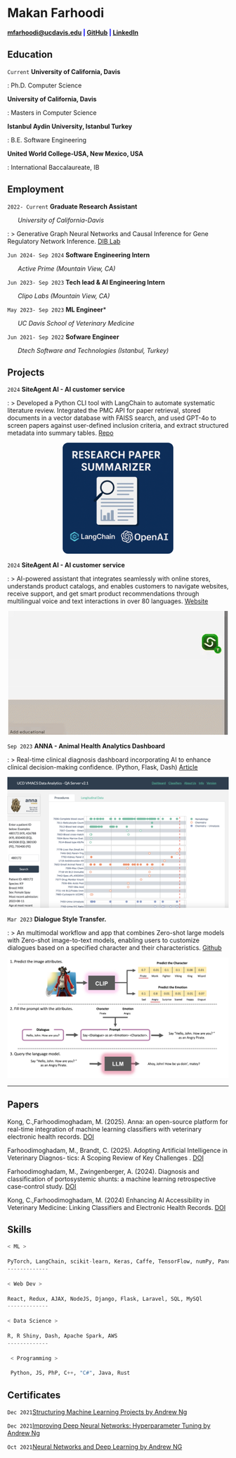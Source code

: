 # Makan Farhoodi

<span style="color:blue">**<a href="mailto:mfarhoodi@ucdavis.edu">mfarhoodi@ucdavis.edu</a>
|
<a href="https://github.com/MakanFar" target="_blank">GitHub</a>
|
<a href="https://www.linkedin.com/in/makan-farhoodi-470120133/" target="_blank">LinkedIn</a>**</span>


## **Education**

`Current` **University of California, Davis**

: Ph.D. Computer Science

**University of California, Davis**

: Masters in Computer Science


**Istanbul Aydin University, Istanbul Turkey**

: B.E. Software Engineering

**United World College-USA, New Mexico, USA**

: International Baccalaureate, IB


## **Employment**

`2022- Current` **Graduate Research Assistant**

&nbsp; &nbsp; &nbsp; _University of California-Davis_

: >   Generative Graph Neural Networks and Causal Inference for Gene Regulatory Network Inference.
[DIB Lab](http://ivory.idyll.org/lab/)

`Jun 2024- Sep 2024` **Software Engineering Intern**

&nbsp; &nbsp; &nbsp; _Active Prime (Mountain View, CA)_

`Jun 2023- Sep 2023` **Tech lead & AI Engineering Intern**

&nbsp; &nbsp; &nbsp; _Clipo Labs (Mountain View, CA)_

`May 2023- Sep 2023` **ML Engineer***

&nbsp; &nbsp; &nbsp; _UC Davis School of Veterinary Medicine_

`Jun 2021- Sep 2022` **Sofware Engineer**

&nbsp; &nbsp; &nbsp; _Dtech Software and Technologies (Istanbul, Turkey)_



## **Projects**

`2024` **SiteAgent AI - AI customer service**

: >  Developed a Python CLI tool with LangChain to automate systematic literature review. Integrated
the PMC API for paper retrieval, stored documents in a vector database with FAISS search, and used
GPT-4o to screen papers against user-defined inclusion criteria, and extract structured metadata into
summary tables. [Repo](https://github.com/MakanFar/research-agent)

<p align="center">
  <a href="https://yourbloglink.com" target="_blank">
    <img src="/assets/img/blog/researchAgent.png" alt="Blog research-agent" style="max-width:50%; border-radius:12px;">
  </a>
</p>

`2024` **SiteAgent AI - AI customer service**

: >  AI-powered assistant that integrates seamlessly with online stores, understands product catalogs, and enables customers to navigate websites, receive support, and get smart product recommendations through multilingual voice and text interactions in over 80 languages. [Website](https://siteagent.ai)

<!-- image -->
<p align="center"><img src="siteagent.gif"></p>

`Sep 2023` **ANNA - Animal Health Analytics Dashboard**

: >  Real-time clinical diagnosis dashboard incorporating AI to enhance clinical decision-making confidence. (Python, Flask, Dash) [Article](https://www.vetmed.ucdavis.edu/news/uc-davis-researchers-exploring-data-and-ai-tools-animal-health-diagnosis-and-treatment)

<!-- image -->
<p align="center"><img src="anna.png"></p>


`Mar 2023` **Dialogue Style Transfer.**

: >  An multimodal workflow and app that combines Zero-shot large models with Zero-shot image-to-text models, enabling users to customize dialogues based on a specified character and their characteristics. [Github](https://github.com/MakanFar/StyleMyDialogue)

<!-- image -->
<p align="center"><img src="StyleDia.jpg"></p>

---------------------------------------------------------------------------------

## **Papers**

Kong, C.,Farhoodimoghadam, M. (2025). Anna: an open-source platform for real-time integration of machine learning classifiers with veterinary electronic health records. 
[DOI](https://doi.org/10.1186/s12917-025-05000-7)

Farhoodimoghadam, M., Brandt, C. (2025). Adopting Artificial Intelligence in Veterinary Diagnos-
tics: A Scoping Review of Key Challenges .
[DOI](https://doi.org/10.31222/osf.io/gy9pz_v3)

Farhoodimoghadam, M., Zwingenberger, A. (2024). Diagnosis and classification of portosystemic shunts: a machine learning retrospective case-control study.
[DOI](https://doi.org/10.3389/fvets.2024.1291318)

Kong, C.,Farhoodimoghadam, M. (2024) Enhancing AI Accessibility in Veterinary Medicine: Linking Classifiers and Electronic Health Records.
[DOI](https://doi.org/10.48550/arXiv.2410.14625)


## **Skills**

```python
< ML > 

PyTorch, LangChain, scikit-learn, Keras, Caffe, TensorFlow, numPy, Pandas, Matplotlib, spaCy
-------------

< Web Dev >

React, Redux, AJAX, NodeJS, Django, Flask, Laravel, SQL, MySQl
-------------

< Data Science >

R, R Shiny, Dash, Apache Spark, AWS
-------------

 < Programming >
 
 Python, JS, PhP, C++, "C#", Java, Rust
```
## **Certificates**

`Dec 2021`[Structuring Machine Learning Projects by Andrew Ng](https://www.coursera.org/account/accomplishments/verify/F2CACVRGW3GA?utm_source=link&utm_medium=certificate&utm_content=cert_image&utm_campaign=sharing_cta&utm_product=course)

`Dec 2021`[Improving Deep Neural Networks: Hyperparameter Tuning by Andrew Ng](https://www.google.com/url?sa=D&q=https://coursera.org/share/950fa2bf7c35381d7d02107e825989d0&ust=1665343980000000&usg=AOvVaw3FTohU3yWWr27JqcStFYju&hl=en)

`Oct 2021`[Neural Networks and Deep Learning by Andrew NG](https://www.google.com/url?sa=D&q=https://coursera.org/share/62b824a53175fceae44e4e50ca5207ff&ust=1665343980000000&usg=AOvVaw19A2FZQjZrLN6QEMM0kLov&hl=en)

